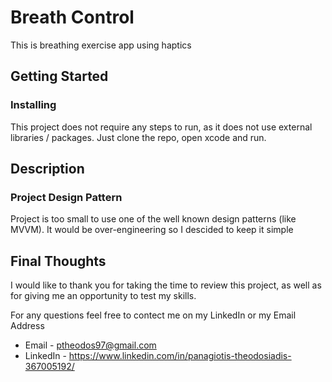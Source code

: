 # Breath Control

This is breathing exercise app using haptics

## Getting Started

### Installing

This project does not require any steps to run, as it does not use external libraries / packages.
Just clone the repo, open xcode and run.

## Description

### Project Design Pattern

Project is too small to use one of the well known design patterns (like MVVM). It would be over-engineering so I descided to keep it simple

## Final Thoughts

I would like to thank you for taking the time to review this project, as well as for giving me an opportunity to test my skills.

For any questions feel free to contect me on my LinkedIn or my Email Address

* Email - <ptheodos97@gmail.com>
* LinkedIn - <https://www.linkedin.com/in/panagiotis-theodosiadis-367005192/>
